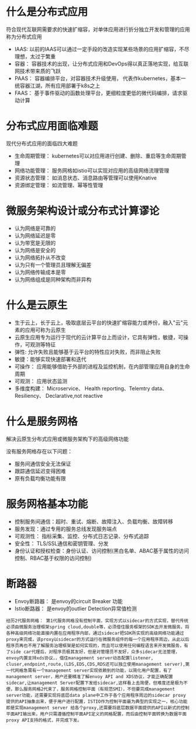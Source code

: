 # 什么是分布式应用
符合现代互联网需要求的快速扩缩容，对单体应用进行折分独立开发和管理的应用称为分布式应用
-  IAAS: 以前的IAAS可以通过一定手段的改造实现某些场景的应用扩缩容，不尽理想，太过于繁重
-  容器： 容器技术的出现，让分布式应用和DevOps得以真正落地实现，给互联网技术带来质的飞跃
-  PAAS： 容器编排平台，对容器技术升级使用， 代表作kubernetes，基本一统容器江湖，所有应用部署于k8s之上
-  FAAS： 基于事件驱动的函数处理平台，更细粒度更低的微代码编排，请求驱动计算

# 分布式应用面临难题
现代分布式应用的面临四大难题
- 生命周期管理： kubernetes可以对应用进行创建、删除、重启等生命周期管理
- 网络功能管理： 服务网格如istio可以实现对应用的高级网络流理管理
- 资源状态管理： 如消息状态、消息路由等管理可以使用Knative
- 资源绑定管理： 如流管理、幂等性管理

# 微服务架构设计或分布式计算谬论
- 认为网络是可靠的
- 认为网络延迟是零
- 认为带宽是无限的
- 认为网络是安全的
- 认为网络拓扑从不改变
- 认为只有一个管理员且理解无偏差
- 认为网络传输成本是零
- 认为网络组成是同种架构而非异构


# 什么是云原生
* 生于云上，长于云上，吸取底层云平台的快速扩缩容能力或养份，融入"云"元素的应用可称为云原生
* 云原生应用专为运行于现代的云计算平台上而设计，它具有弹性，敏捷，可操作，可观测等特征
* 弹性: 允许失败且能够基于云平台的特性应对失败，而非阻止失败
* 敏捷：能够实现快速部署和迭代
* 可操作： 应用能够借助于外部的进程及监控机制，在内部管理应用自身的生命周期
* 可观测： 应用状态监测
* 多维度构建： Microservice、 Health reporting、Telemtry data、 Resiliency、 Declarative,not reactive

# 什么是服务网格
解决云原生分布式应用或微服务架构下的高级网络功能

没有服务网格存在以下问题：
- 服务间通信安全无法保证
- 跟踪通信延迟变得困难
- 原有负载均衡功能有限

# 服务网格基本功能
- 控制服务间通信：超时、重试、熔断、故障注入、负载均衡、故障转移
- 服务发现：通过专用的服务总线发现服务端点
- 可观测性： 指标采集、监控、分布式日志记录、分布式追踪
- 安全性： TLS/SSL通信和密钥管理、分发
- 身份认证和授权检查：身份认证、访问控制(黑白名单、ABAC基于属性的访问控制、RBAC基于权限的访问控制)

# 断路器
* Envoy断路器： 是envoy的circuit Breaker 功能
* Istio断路器： 是envoy的outlier Detection异常值检测

```
经历2代服务网格： 第1代服务网格没有控制平面，实现方式以sidecar的方式实现，替代传统必须由微服务治理框架spring cloud,double等，必须借住服务框架的SDK去开发微服务，将各种高级网络功能直接内置在应用程序内部，通过sidecar把SDK所实现的高级网络功能通过proxy来完成，该proxy以sidecar的方式运行在微服务组件的每一个应用程序周边，从此以后程序员再也不用了解服务治理框架是如何实现的，而且可以使用任何编程语言来开发微服务，有了side car代理后，对程序员极其友好，但是对管理员不友好，众多sidecar无法管理，envoy内置支持xds协议，，借住management server动态配置listener, cluser,endpoint,route,(LDS,EDS,CDS,RDS还可以独立使用management server),第一代网格急需有一个management server实现依赖到的功能，以简化用户配置，有了management server，用户还要精准了解envoy API and XDS协议，才能正确配置sidecar,让management Server配置下发给sidecar,这样看上去简便，但难度还是极为不便，那么服务网格2代来了，服务网格控制平面（有规范SMI），不但要完成management server功能，还需要实现将底层data plane中工作于各个应用程序周边的sidecar proxy提供的API抽象出来，便于用户进行配置，ISTIO作为控制平面最为典型的实现之一，核心功能即是实现management server 给各个proxy,还需要将底层数据平面提供的API以新式的控制平面API输出来，用户只需遵循控制平面API定义的网格配置，而后由控制平面转换为数据平面proxy API支持的格式，并完成下发。
```
